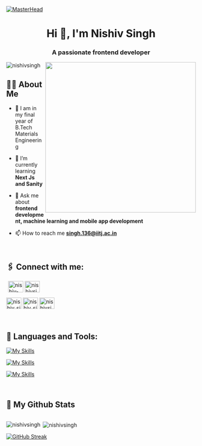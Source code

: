 [![MasterHead](https://propulsive.in/assets/img/service-icon/web.gif)](https://nishivsingh.io)
<h1 align="center">Hi 👋, I'm Nishiv Singh</h1>
<h3 align="center">A passionate frontend developer</h3>
<img align="right" alt"Coding" width="400" src="https://i.pinimg.com/originals/e8/f4/53/e8f453469a3ec97ecd354df465d73913.gif">

<p align="left"> <img src="https://komarev.com/ghpvc/?username=nishivsingh&label=Profile%20views&color=035b91&style=plastic" alt="nishivsingh" /> </p>

## 👨‍💻 About Me

- 📒 I am in my final year of B.Tech Materials Engineering
  
- 🌱 I’m currently learning **Next Js and Sanity**

- 💬 Ask me about **frontend development, machine learning and mobile app development**

- 📫 How to reach me **singh.136@iitj.ac.in**

<br/>

## 🖇️ Connect with me:

<p align="left" style = "padding-left : 5px;">
<a href="https://linkedin.com/in/nishiv-singh-a5549120b" target="blank"><img align="center" src="https://raw.githubusercontent.com/rahuldkjain/github-profile-readme-generator/master/src/images/icons/Social/linked-in-alt.svg" alt="nishiv-singh-a5549120b" height="30" width="40" /></a>
<a href="https://instagram.com/nishivsingh" target="blank"><img align="center" src="https://raw.githubusercontent.com/rahuldkjain/github-profile-readme-generator/master/src/images/icons/Social/instagram.svg" alt="nishivsingh" height="30" width="40" /></a>
  
<br/>
  
<a href="https://www.leetcode.com/nishiv_singh" target="blank"><img align="center" src="https://raw.githubusercontent.com/rahuldkjain/github-profile-readme-generator/master/src/images/icons/Social/leet-code.svg" alt="nishiv_singh" height="30" width="40" /></a>
<a href="https://auth.geeksforgeeks.org/user/nishiv_singh" target="blank"><img align="center" src="https://raw.githubusercontent.com/rahuldkjain/github-profile-readme-generator/master/src/images/icons/Social/geeks-for-geeks.svg" alt="nishiv_singh" height="30" width="40" /></a>
<a href="https://kaggle.com/nishivsingh" target="blank"><img align="center" src="https://raw.githubusercontent.com/rahuldkjain/github-profile-readme-generator/master/src/images/icons/Social/kaggle.svg" alt="nishivsingh" height="30" width="40" /></a>
</p>

<br/>

## 📑 Languages and Tools:
<p align="left">
  
[![My Skills](https://skillicons.dev/icons?i=c,cpp,py)](https://skillicons.dev)

[![My Skills](https://skillicons.dev/icons?i=html,css,tailwind,js,ts,react,nextjs)](https://skillicons.dev)

[![My Skills](https://skillicons.dev/icons?i=dart,flutter,firebase,figma)](https://skillicons.dev)

<br/>

## 📲 My Github Stats
<p style="display:flex; justify-content: center;">
<p><img align="left" src="https://github-readme-stats.vercel.app/api/top-langs?username=nishivsingh&show_icons=true&theme=tokyonight&locale=en&layout=compact" alt="nishivsingh" /></p>

<p>&nbsp;<img align="center" src="https://github-readme-stats.vercel.app/api?username=nishivsingh&show_icons=true&theme=tokyonight&locale=en" alt="nishivsingh" /></p>

[![GitHub Streak](https://github-readme-streak-stats.herokuapp.com?user=NishivSingh&theme=algolia&hide_border=false&date_format=j%20M%5B%20Y%5D&fire=2FDD9B)](https://git.io/streak-stats)
</p>
